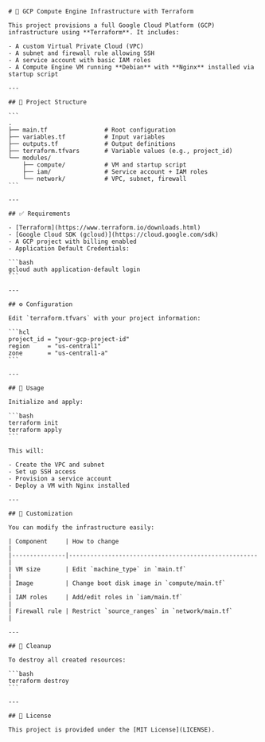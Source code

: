 
    # 🚀 GCP Compute Engine Infrastructure with Terraform

    This project provisions a full Google Cloud Platform (GCP) infrastructure using **Terraform**. It includes:

    - A custom Virtual Private Cloud (VPC)
    - A subnet and firewall rule allowing SSH
    - A service account with basic IAM roles
    - A Compute Engine VM running **Debian** with **Nginx** installed via startup script

    ---

    ## 📁 Project Structure

    ```
    .
    ├── main.tf                # Root configuration
    ├── variables.tf           # Input variables
    ├── outputs.tf             # Output definitions
    ├── terraform.tfvars       # Variable values (e.g., project_id)
    └── modules/
        ├── compute/           # VM and startup script
        ├── iam/               # Service account + IAM roles
        └── network/           # VPC, subnet, firewall
    ```

    ---

    ## ✅ Requirements

    - [Terraform](https://www.terraform.io/downloads.html)
    - [Google Cloud SDK (gcloud)](https://cloud.google.com/sdk)
    - A GCP project with billing enabled
    - Application Default Credentials:

    ```bash
    gcloud auth application-default login
    ```

    ---

    ## ⚙️ Configuration

    Edit `terraform.tfvars` with your project information:

    ```hcl
    project_id = "your-gcp-project-id"
    region     = "us-central1"
    zone       = "us-central1-a"
    ```

    ---

    ## 🧪 Usage

    Initialize and apply:

    ```bash
    terraform init
    terraform apply
    ```

    This will:

    - Create the VPC and subnet
    - Set up SSH access
    - Provision a service account
    - Deploy a VM with Nginx installed

    ---

    ## 🔄 Customization

    You can modify the infrastructure easily:

    | Component     | How to change                                       |
    |---------------|-----------------------------------------------------|
    | VM size       | Edit `machine_type` in `main.tf`                    |
    | Image         | Change boot disk image in `compute/main.tf`         |
    | IAM roles     | Add/edit roles in `iam/main.tf`                     |
    | Firewall rule | Restrict `source_ranges` in `network/main.tf`       |

    ---

    ## 🧹 Cleanup

    To destroy all created resources:

    ```bash
    terraform destroy
    ```

    ---

    ## 📄 License

    This project is provided under the [MIT License](LICENSE).
